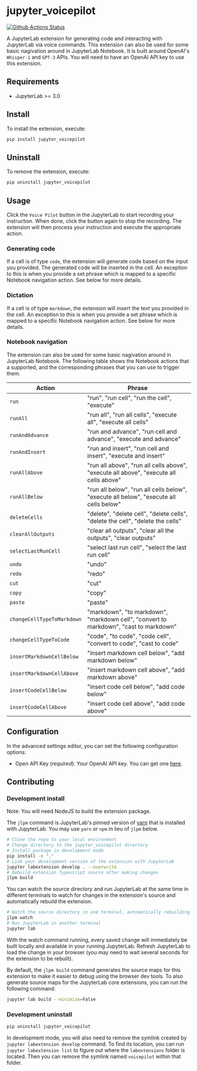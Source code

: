 # jupyter_voicepilot

[![Github Actions Status](https://github.com/JovanVeljanoski/jupyter-voicepilot/workflows/Build/badge.svg)](https://github.com/JovanVeljanoski/jupyter-voicepilot/actions/workflows/build.yml)

A JupyterLab extension for generating code and interacting with JupyterLab via voice commands. This extension can also be used for some basic nagivation around in JupyterLab Notebook. It is built around OpenAI's `Whisper-1` and `GPT-3` APIs. You will need to have an OpenAI API key to use this extension.

## Requirements

- JupyterLab >= 3.0

## Install

To install the extension, execute:

```bash
pip install jupyter_voicepilot
```

## Uninstall

To remove the extension, execute:

```bash
pip uninstall jupyter_voicepilot
```

## Usage

Click the `Voice Pilot` button in the JupyterLab to start recording your instruction. When done, click the button again to stop the recording. The extension will then process your instruction and execute the appropriate action.

### Generating code

If a cell is of type `code`, the extension will generate code based on the input you provided.
The generated code will be inserted in the cell. An exception to this is when you provide a set phrase which is mapped to a specific Notebook navigation action. See below for more details.

### Dictation

If a cell is of type `markdown`, the extension will insert the text you provided in the cell.
An exception to this is when you provide a set phrase which is mapped to a specific Notebook navigation action. See below for more details.

### Notebook navigation

The extension can also be used for some basic nagivation around in JupyterLab Notebook. The following table shows the Notebook actions that a supported, and the corresponding phrases that you can use to trigger them.

| Action                     | Phrase                                                                                 |
| -------------------------- | -------------------------------------------------------------------------------------- |
| `run`                      | "run", "run cell", "run the cell", "execute"                                           |
| `runAll`                   | "run all", "run all cells", "execute all", "execute all cells"                         |
| `runAndAdvance`            | "run and advance", "run cell and advance", "execute and advance"                       |
| `runAndInsert`             | "run and insert", "run cell and insert", "execute and insert"                          |
| `runAllAbove`              | "run all above", "run all cells above", "execute all above", "execute all cells above" |
| `runAllBelow`              | "run all below", "run all cells below", "execute all below", "execute all cells below" |
| `deleteCells`              | "delete", "delete cell", "delete cells", "delete the cell", "delete the cells"         |
| `clearAllOutputs`          | "clear all outputs", "clear all the outputs", "clear outputs"                          |
| `selectLastRunCell`        | "select last run cell", "select the last run cell"                                     |
| `undo`                     | "undo"                                                                                 |
| `redo`                     | "redo"                                                                                 |
| `cut`                      | "cut"                                                                                  |
| `copy`                     | "copy"                                                                                 |
| `paste`                    | "paste"                                                                                |
| `changeCellTypeToMarkdown` | "markdown", "to markdown", "markdown cell", "convert to markdown", "cast to markdown"  |
| `changeCellTypeToCode`     | "code", "to code", "code cell", "convert to code", "cast to code"                      |
| `insertMarkdownCellBelow`  | "insert markdown cell below", "add markdown below"                                     |
| `insertMarkdownCellAbove`  | "insert markdown cell above", "add markdown above"                                     |
| `insertCodeCellBelow`      | "insert code cell below", "add code below"                                             |
| `insertCodeCellAbove`      | "insert code cell above", "add code above"                                             |

## Configuration

In the advanced settings editor, you can set the following configuration options:

- Open API Key (_required_): Your OpenAI API key. You can get one [here](https://platform.openai.com/overview).

## Contributing

### Development install

Note: You will need NodeJS to build the extension package.

The `jlpm` command is JupyterLab's pinned version of
[yarn](https://yarnpkg.com/) that is installed with JupyterLab. You may use
`yarn` or `npm` in lieu of `jlpm` below.

```bash
# Clone the repo to your local environment
# Change directory to the jupyter_voicepilot directory
# Install package in development mode
pip install -e "."
# Link your development version of the extension with JupyterLab
jupyter labextension develop . --overwrite
# Rebuild extension Typescript source after making changes
jlpm build
```

You can watch the source directory and run JupyterLab at the same time in different terminals to watch for changes in the extension's source and automatically rebuild the extension.

```bash
# Watch the source directory in one terminal, automatically rebuilding when needed
jlpm watch
# Run JupyterLab in another terminal
jupyter lab
```

With the watch command running, every saved change will immediately be built locally and available in your running JupyterLab. Refresh JupyterLab to load the change in your browser (you may need to wait several seconds for the extension to be rebuilt).

By default, the `jlpm build` command generates the source maps for this extension to make it easier to debug using the browser dev tools. To also generate source maps for the JupyterLab core extensions, you can run the following command:

```bash
jupyter lab build --minimize=False
```

### Development uninstall

```bash
pip uninstall jupyter_voicepilot
```

In development mode, you will also need to remove the symlink created by `jupyter labextension develop`
command. To find its location, you can run `jupyter labextension list` to figure out where the `labextensions`
folder is located. Then you can remove the symlink named `voicepilot` within that folder.

<!-- ### Testing the extension

#### Frontend tests

This extension is using [Jest](https://jestjs.io/) for JavaScript code testing.

To execute them, execute:

```sh
jlpm
jlpm test
```

#### Integration tests

This extension uses [Playwright](https://playwright.dev/docs/intro) for the integration tests (aka user level tests).
More precisely, the JupyterLab helper [Galata](https://github.com/jupyterlab/jupyterlab/tree/master/galata) is used to handle testing the extension in JupyterLab.

More information are provided within the [ui-tests](./ui-tests/README.md) README.

### Packaging the extension

See [RELEASE](RELEASE.md) -->
